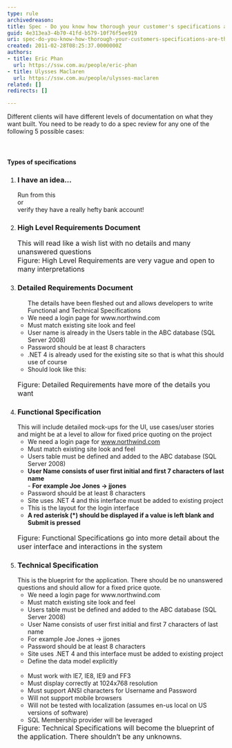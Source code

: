 ```yaml
---
type: rule
archivedreason: 
title: Spec - Do you know how thorough your customer's specifications are? (There are 5 levels)
guid: 4e313ea3-4b70-41fd-b579-10f76f5ee919
uri: spec-do-you-know-how-thorough-your-customers-specifications-are-there-are-5-levels
created: 2011-02-28T08:25:37.0000000Z
authors:
- title: Eric Phan
  url: https://ssw.com.au/people/eric-phan
- title: Ulysses Maclaren
  url: https://ssw.com.au/people/ulysses-maclaren
related: []
redirects: []

---
```



​Different clients will have different levels of documentation on what they want built. You need to be ready to do a spec review&#160;for any one of the following 5 possible cases&#58;<br>
<br><excerpt class='endintro'></excerpt><br>
<h4>Types of specifications</h4>
<ol><li><h3 class="ssw15-rteElement-H3">I have an idea… </h3>Run from this<br>or<br>verify they have a really hefty bank account!</li>
<li><h3 class="ssw15-rteElement-H3">High Level Requirements Document</h3><font class="ms-rteCustom-GreyBox" size="+0">This will read like a wish list with no details and many unanswered questions<br></font><font class="ms-rteCustom-FigureNormal" size="+0">Figure&#58; High Level Requirements are very vag​ue and open to many interpretations</font> </li>
<li><h3 class="ssw15-rteElement-H3">Detailed Requirements D​​​ocument<br></h3><ul class="ms-rteCustom-GreyBox">The details have been fleshed out and allows developers to write Functional and Technical Specifications<br><li>We need a login page for www.northwind.com </li>
<li>Must match existing site look and feel </li>
<li>User name is already in the Users table in the ABC database (SQL Server 2008) </li>
<li>Password should be at least 8 characters </li>
<li>.NET 4 is already used for the existing site so that is what this should use of course </li>
<li>Should look like this&#58;<br><img src="/PublishingImages/LoginInterface.jpg" alt="" /> </li></ul>
<font class="ms-rteCustom-FigureNormal" size="+0">Figure&#58; Detailed Requirements have more of the details you want </font></li>
<li><h3 class="ssw15-rteElement-H3">Functio​​nal Specification </h3>This will include detailed mock-ups for the UI, use cases/user stories and might be at a level to allow for fixed price quoting on the project <ul class="ms-rteCustom-GreyBox"><li>We need a login page for <a href="http&#58;//www.northwind.com/" shape="rect">www.northwind.com</a> </li>
<li>Must match existing site look and feel </li>
<li>Users table must be defined and added to the ABC database (SQL Server 2008) </li>
<li><b>User Name consists of user first initial and first 7 characters of last name</b><br>- <b>For example Joe Jones -&gt; jjones</b> </li>
<li>Password should be at least 8 characters </li>
<li>Site uses .NET 4 and this interface must be added to existing project </li>
<li>This is the layout for the login interface </li>
<li><b>A red asterisk (*) should be displayed if a value is left blank and Submit is pressed</b><br><img src="/PublishingImages/LoginInterface.jpg" alt="" /> </li></ul>
<font class="ms-rteCustom-FigureNormal" size="+0">Figure&#58; Functional Specifications go into more detail about the user interface and interactions in the system </font></li>
<li><h3 class="ssw15-rteElement-H3">Tech​nical Specification </h3>This is the blueprint for the application. There should be no unanswered questions and should allow for a fixed price quote. <ul class="ms-rteCustom-GreyBox"><li>We need a login page for www.northwind.com </li>
<li>Must match existing site look and feel </li>
<li>Users table must be defined and added to the ABC database (SQL Server 2008) </li>
<li>User Name consists of user first initial and first 7 characters of last name </li>
<li>For example Joe Jones -&gt; jjones </li>
<li>Password should be at least 8 characters </li>
<li>Site uses .NET 4 and this interface must be added to existing project </li>
<li>Define the data model explicitly<br><img src="/PublishingImages/Table.jpg" alt="" /> </li>
<li>Must work with IE7, IE8, IE9 and FF3 </li>
<li>Must display correctly at 1024x768 resolution </li>
<li>Must support ANSI characters for Username and Password </li>
<li>Will not support mobile browsers </li>
<li>Will not be tested with localization (assumes en-us local on US versions of software) </li>
<li>SQL Membership provider will be leveraged </li></ul>
<font class="ms-rteCustom-FigureNormal" size="+0">Figure&#58; Technical Specifications will become the blueprint of the application. There shouldn’t be any unknowns. </font></li></ol>


